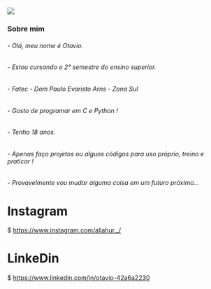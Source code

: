 <h1 align"center"> 
<img src="https://br.pinterest.com/pin/643381496761513688/">
</h1>

### Sobre mim

</p1><p1><p1>

###### - Olá, meu nome é Otavio.

###### - Estou cursando o 2° semestre do ensino superior.

###### - Fatec - Dom Paulo Evaristo Arns - Zona Sul

###### - Gosto de programar em C e Python !

###### - Tenho 18 anos.
  
###### - Apenas faço projetos ou alguns códigos para uso próprio, treino e praticar !
  
###### - Provavelmente vou mudar alguma coisa em um futuro próximo...
  
  # Instagram
 $ https://www.instagram.com/allahur._/
 
  # LinkeDin
 $ https://www.linkedin.com/in/otavio-42a6a2230
